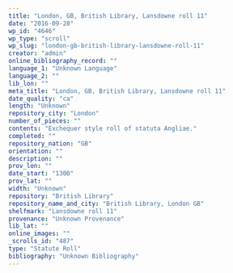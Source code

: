 ```yaml
---
title: "London, GB, British Library, Lansdowne roll 11"
date: "2016-09-28"
wp_id: "4646"
wp_type: "scroll"
wp_slug: "london-gb-british-library-lansdowne-roll-11"
creator: "admin"
online_bibliography_record: ""
language_1: "Unknown Language"
language_2: ""
lib_lon: ""
meta_title: "London, GB, British Library, Lansdowne roll 11"
date_quality: "ca"
length: "Unknown"
repository_city: "London"
number_of_pieces: ""
contents: "Exchequer style roll of statuta Angliae."
completed: ""
repository_nation: "GB"
orientation: ""
description: ""
prov_lon: ""
date_start: "1300"
prov_lat: ""
width: "Unknown"
repository: "British Library"
repository_name_and_city: "British Library, London GB"
shelfmark: "Lansdowne roll 11"
provenance: "Unknown Provenance"
lib_lat: ""
online_images: ""
_scrolls_id: "487"
type: "Statute Roll"
bibliography: "Unknown Bibliography"
---
```



